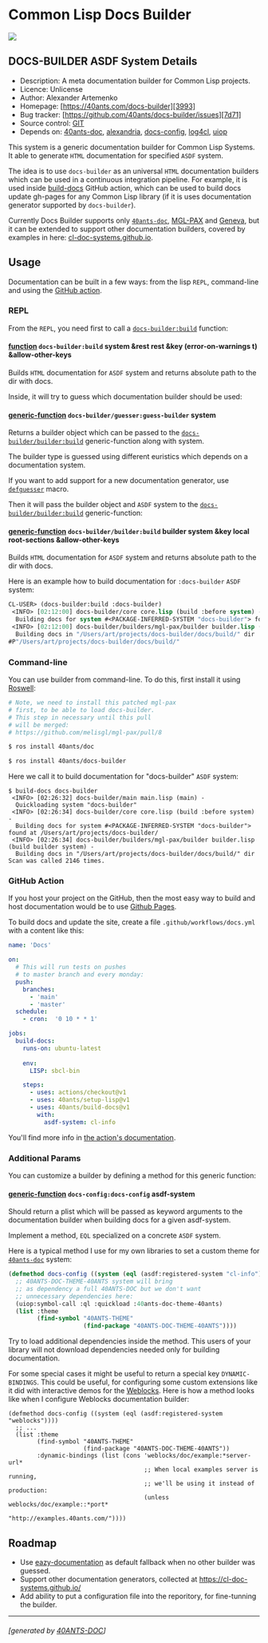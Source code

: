 <a id="x-28DOCS-BUILDER-3A-40README-2040ANTS-DOC-2FLOCATIVES-3ASECTION-29"></a>

# Common Lisp Docs Builder

[![](https://github-actions.40ants.com/40ants/docs-builder/matrix.svg)][100b]

<a id="docs-builder-asdf-system-details"></a>

## DOCS-BUILDER ASDF System Details

* Description: A meta documentation builder for Common Lisp projects.
* Licence: Unlicense
* Author: Alexander Artemenko
* Homepage: [https://40ants.com/docs-builder][3993]
* Bug tracker: [https://github.com/40ants/docs-builder/issues][7d71]
* Source control: [GIT][843b]
* Depends on: [40ants-doc][2c00], [alexandria][8236], [docs-config][ce67], [log4cl][7f8b], [uiop][5274]

This system is a generic documentation builder for Common Lisp Systems.
It able to generate `HTML` documentation for specified `ASDF` system.

The idea is to use `docs-builder` as an universal `HTML` documentation builders
which can be used in a continuous integration pipeline. For example, it is
used inside [build-docs][0ebc] GitHub action, which can be
used to build docs update gh-pages for any Common Lisp library (if it is uses
documentation generator supported by `docs-builder`).

Currently Docs Builder supports only [`40ants-doc`][a2c7], [MGL-PAX][7927]
and [Geneva][05ae], but it
can be extended to support other documentation builders, covered by examples in here:
[cl-doc-systems.github.io][8884].

<a id="x-28DOCS-BUILDER-2FDOCS-3A-3A-40USAGE-2040ANTS-DOC-2FLOCATIVES-3ASECTION-29"></a>

## Usage

Documentation can be built in a few ways: from the lisp `REPL`, command-line and
using the [GitHub action][0ebc].

<a id="x-28DOCS-BUILDER-2FDOCS-3A-3A-40REPL-USAGE-2040ANTS-DOC-2FLOCATIVES-3ASECTION-29"></a>

### REPL

From the `REPL`, you need first to call a [`docs-builder:build`][febf] function:

<a id="x-28DOCS-BUILDER-3ABUILD-20FUNCTION-29"></a>

#### [function](83f8) `docs-builder:build` system &rest rest &key (error-on-warnings t) &allow-other-keys

Builds `HTML` documentation for `ASDF` system and returns absolute path to the dir with docs.

Inside, it will try to guess which documentation builder should be used:

<a id="x-28DOCS-BUILDER-2FGUESSER-3AGUESS-BUILDER-20GENERIC-FUNCTION-29"></a>

#### [generic-function](b835) `docs-builder/guesser:guess-builder` system

Returns a builder object which can be passed to the [`docs-builder/builder:build`][9de0] generic-function along with system.

The builder type is guessed using different euristics which depends on a documentation system.

If you want to add support for a new documentation generator, use [`defguesser`][3453] macro.

Then it will pass the builder object and `ASDF` system to the [`docs-builder/builder:build`][9de0] generic-function:

<a id="x-28DOCS-BUILDER-2FBUILDER-3ABUILD-20GENERIC-FUNCTION-29"></a>

#### [generic-function](5d18) `docs-builder/builder:build` builder system &key local root-sections &allow-other-keys

Builds `HTML` documentation for `ASDF` system and returns absolute path to the dir with docs.

Here is an example how to build documentation for `:docs-builder` `ASDF` system:

```lisp
CL-USER> (docs-builder:build :docs-builder)
 <INFO> [02:12:00] docs-builder/core core.lisp (build :before system) -
  Building docs for system #<PACKAGE-INFERRED-SYSTEM "docs-builder"> found at /Users/art/projects/docs-builder/
 <INFO> [02:12:00] docs-builder/builders/mgl-pax/builder builder.lisp (build builder system) -
  Building docs in "/Users/art/projects/docs-builder/docs/build/" dir
#P"/Users/art/projects/docs-builder/docs/build/"
```
<a id="x-28DOCS-BUILDER-2FDOCS-3A-3A-40COMMAND-LINE-USAGE-2040ANTS-DOC-2FLOCATIVES-3ASECTION-29"></a>

### Command-line

You can use builder from command-line. To do this, first install it using [Roswell][795a]:

```bash
# Note, we need to install this patched mgl-pax
# first, to be able to load docs-builder.
# This step in necessary until this pull
# will be merged:
# https://github.com/melisgl/mgl-pax/pull/8

$ ros install 40ants/doc

$ ros install 40ants/docs-builder
```
Here we call it to build documentation for "docs-builder" `ASDF` system:

```
$ build-docs docs-builder
 <INFO> [02:26:32] docs-builder/main main.lisp (main) -
  Quickloading system "docs-builder"
 <INFO> [02:26:34] docs-builder/core core.lisp (build :before system) -
  Building docs for system #<PACKAGE-INFERRED-SYSTEM "docs-builder"> found at /Users/art/projects/docs-builder/
 <INFO> [02:26:34] docs-builder/builders/mgl-pax/builder builder.lisp (build builder system) -
  Building docs in "/Users/art/projects/docs-builder/docs/build/" dir
Scan was called 2146 times.
```
<a id="x-28DOCS-BUILDER-2FDOCS-3A-3A-40GITHUB-ACTION-USAGE-2040ANTS-DOC-2FLOCATIVES-3ASECTION-29"></a>

### GitHub Action

If you host your project on the GitHub, then the most easy way to build and host documentation
would be to use [Github Pages][9f4c].

To build docs and update the site, create a file `.github/workflows/docs.yml` with a content like this:

```yaml
name: 'Docs'

on:
  # This will run tests on pushes
  # to master branch and every monday:
  push:
    branches:
      - 'main'
      - 'master'
  schedule:
    - cron:  '0 10 * * 1'

jobs:
  build-docs:
    runs-on: ubuntu-latest
    
    env:
      LISP: sbcl-bin

    steps:
      - uses: actions/checkout@v1
      - uses: 40ants/setup-lisp@v1
      - uses: 40ants/build-docs@v1
        with:
          asdf-system: cl-info
```
You'll find more info in [the action's documentation][0ebc].

<a id="x-28DOCS-BUILDER-2FDOCS-3A-3A-40ADDITIONAL-PARAMS-2040ANTS-DOC-2FLOCATIVES-3ASECTION-29"></a>

### Additional Params

You can customize a builder by defining a method for this generic function:

<a id="x-28DOCS-CONFIG-3ADOCS-CONFIG-20GENERIC-FUNCTION-29"></a>

#### [generic-function](aab2) `docs-config:docs-config` asdf-system

Should return a plist which will be passed as keyword
arguments to the documentation builder when building
docs for a given asdf-system.

Implement a method, `EQL` specialized on a concrete `ASDF` system.

Here is a typical method I use for my own libraries to set
a custom theme for [`40ants-doc`][a2c7] system:

```lisp
(defmethod docs-config ((system (eql (asdf:registered-system "cl-info"))))
  ;; 40ANTS-DOC-THEME-40ANTS system will bring
  ;; as dependency a full 40ANTS-DOC but we don't want
  ;; unnecessary dependencies here:
  (uiop:symbol-call :ql :quickload :40ants-doc-theme-40ants)
  (list :theme
        (find-symbol "40ANTS-THEME"
                     (find-package "40ANTS-DOC-THEME-40ANTS"))))
```
Try to load additional dependencies inside the method. This users of your
library will not download dependencies needed only for building documentation.

For some special cases it might be useful to return a special key `DYNAMIC-BINDINGS`.
This could be useful, for configuring some custom extensions like it did with
interactive demos for the [Weblocks][8d16]. Here is how
a method looks like when I configure Weblocks documentation builder:

```
(defmethod docs-config ((system (eql (asdf:registered-system "weblocks"))))
  ;; ...
  (list :theme
        (find-symbol "40ANTS-THEME"
                     (find-package "40ANTS-DOC-THEME-40ANTS"))
        :dynamic-bindings (list (cons 'weblocks/doc/example:*server-url*
                                      ;; When local examples server is running,
                                      ;; we'll be using it instead of production:
                                      (unless weblocks/doc/example::*port*
                                        "http://examples.40ants.com/"))))
```
<a id="x-28DOCS-BUILDER-2FDOCS-3A-3A-40ROADMAP-2040ANTS-DOC-2FLOCATIVES-3ASECTION-29"></a>

## Roadmap

* Use [eazy-documentation][f9f7] as default fallback
  when no other builder was guessed.
* Support other documentation generators, collected at https://cl-doc-systems.github.io/
* Add ability to put a configuration file into the reporitory, for fine-tunning the builder.


[0ebc]: https://40ants.com/build-docs
[a2c7]: https://40ants.com/doc/#x-28-23A-28-2810-29-20BASE-CHAR-20-2E-20-2240ants-doc-22-29-20ASDF-2FSYSTEM-3ASYSTEM-29
[3993]: https://40ants.com/docs-builder
[9de0]: https://40ants.com/docs-builder/#x-28DOCS-BUILDER-2FBUILDER-3ABUILD-20GENERIC-FUNCTION-29
[3453]: https://40ants.com/docs-builder/#x-28DOCS-BUILDER-2FGUESSER-3ADEFGUESSER-20-2840ANTS-DOC-2FLOCATIVES-3AMACRO-29-29
[febf]: https://40ants.com/docs-builder/#x-28DOCS-BUILDER-3ABUILD-20FUNCTION-29
[8d16]: https://40ants.com/weblocks/
[8884]: https://cl-doc-systems.github.io/
[843b]: https://github.com/40ants/docs-builder
[100b]: https://github.com/40ants/docs-builder/actions
[5d18]: https://github.com/40ants/docs-builder/blob/12b6827772e09510f46e2ec54b41827fc693d3f4/src/builder.lisp#L10
[aab2]: https://github.com/40ants/docs-builder/blob/12b6827772e09510f46e2ec54b41827fc693d3f4/src/config.lisp#L9
[83f8]: https://github.com/40ants/docs-builder/blob/12b6827772e09510f46e2ec54b41827fc693d3f4/src/core.lisp#L29
[b835]: https://github.com/40ants/docs-builder/blob/12b6827772e09510f46e2ec54b41827fc693d3f4/src/guesser.lisp#L14
[7d71]: https://github.com/40ants/docs-builder/issues
[7927]: https://github.com/melisgl/mgl-pax
[795a]: https://github.com/roswell/roswell
[f9f7]: https://guicho271828.github.io/eazy-documentation/
[05ae]: https://inters.co/geneva/open-geneva.html
[9f4c]: https://pages.github.com/
[2c00]: https://quickdocs.org/40ants-doc
[8236]: https://quickdocs.org/alexandria
[ce67]: https://quickdocs.org/docs-config
[7f8b]: https://quickdocs.org/log4cl
[5274]: https://quickdocs.org/uiop

* * *
###### [generated by [40ANTS-DOC](https://40ants.com/doc/)]
